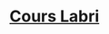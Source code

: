 # [Cours Labri](https://dept-info.labri.fr/~baudon/Licence/Algo2/Cours/Algorithmique%20de%20graphes.html)
